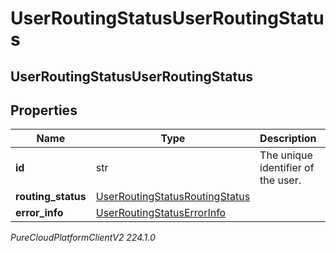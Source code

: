 # UserRoutingStatusUserRoutingStatus

## UserRoutingStatusUserRoutingStatus

## Properties

|Name | Type | Description | Notes|
|------------ | ------------- | ------------- | -------------|
| **id** | str | The unique identifier of the user. | [optional] |
| **routing_status** | [UserRoutingStatusRoutingStatus](UserRoutingStatusRoutingStatus) |  | [optional] |
| **error_info** | [UserRoutingStatusErrorInfo](UserRoutingStatusErrorInfo) |  | [optional] |



_PureCloudPlatformClientV2 224.1.0_
